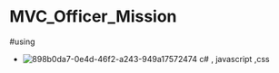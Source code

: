 # MVC_Officer_Mission
#using 
- ![898b0da7-0e4d-46f2-a243-949a17572474](https://user-images.githubusercontent.com/78031951/150743517-41a9fb7c-8b56-482c-8a0d-110a69bfd78f.jpg)
c# , javascript ,css
